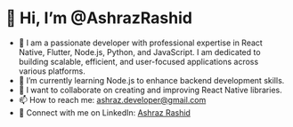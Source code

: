 # 👋 Hi, I’m @AshrazRashid

- 👀 I am a passionate developer with professional expertise in React Native, Flutter, Node.js, Python, and JavaScript. I am dedicated to building scalable, efficient, and user-focused applications across various platforms.
- 🌱 I’m currently learning Node.js to enhance backend development skills.
- 💞️ I want to collaborate on creating and improving React Native libraries.
- 📫 How to reach me: ashraz.developer@gmail.com
- 📧 Connect with me on LinkedIn: [Ashraz Rashid](https://www.linkedin.com/in/ashrazrashid/)

<!---
AshrazRashid/AshrazRashid is a ✨ special ✨ repository because its `README.md` (this file) appears on your GitHub profile.
You can click the Preview link to take a look at your changes.
--->

